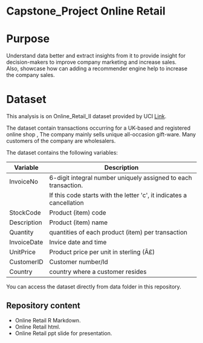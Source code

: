 # Capstone_Project Online Retail

# Purpose

Understand data better and extract insights from it to provide insight for decision-makers to improve company marketing and increase sales.<br />
Also, showcase how can adding a recommender engine help to increase the company sales.

# Dataset

This analysis is on Online_Retail_II dataset provided by UCI [Link](https://archive.ics.uci.edu/ml/datasets/Online+Retail+II). <br /> 

The dataset contain transactions occurring for a UK-based and registered online shop , The company mainly sells unique all-occasion gift-ware. Many customers of the company are wholesalers. <br /> 

The dataset contains the following variables:<br /> 

| Variable       | Description                                                         |
|----------------|---------------------------------------------------------------------|
| InvoiceNo      |6-digit integral number uniquely assigned to each transaction.       |
|                |If this code starts with the letter 'c', it indicates a cancellation |
| StockCode      | Product (item) code                                                 |
| Description    |  Product (item) name                                                |
| Quantity       |  quantities of each product (item) per transaction                  |   
| InvoiceDate    | Invice date and time                                                |
| UnitPrice      |  Product price per unit in sterling (Â£)                            |
| CustomerID     | Customer number/Id                                                  |
| Country        | country where a customer resides                                    |


You can access the dataset directly from data folder in this repository.

## Repository content

* Online Retail R Markdown.<br />
* Online Retail html.
* Online Retail ppt slide for presentation.
